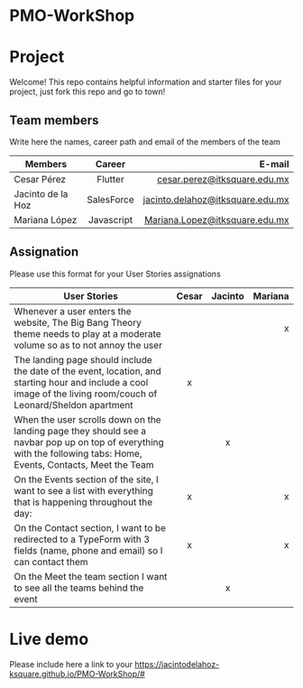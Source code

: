 # PMO-WorkShop
# Project 

Welcome! This repo contains helpful information and starter files for your project, just fork this repo and go to town!

## Team members

Write here the names, career path and email of the members of the team

| Members           |   Career   |                           E-mail |
| ----------------- | :--------: | -------------------------------: |
| Cesar Pérez     |  Flutter   |   cesar.perez@itksquare.edu.mx |
| Jacinto de la Hoz | SalesForce | jacinto.delahoz@itksquare.edu.mx |
| Mariana López      | Javascript |    Mariana.Lopez@itksquare.edu.mx |

## Assignation

Please use this format for your User Stories assignations

| User Stories     | Cesar | Jacinto | Mariana |
| ---------------- | :---: | :-----: | ------: |
|Whenever a user enters the website, The Big Bang Theory theme needs to play at a moderate volume so as to not annoy the user  |       |         |    x    |
| The landing page should include the date of the event, location, and starting hour and include a cool image of the living room/couch of Leonard/Sheldon apartment | x      |         |         |
| When the user scrolls down on the landing page they should see a navbar pop up on top of everything with the following tabs: Home, Events, Contacts, Meet the Team |       |     x    |         |
| On the Events section of the site, I want to see a list with everything that is happening throughout the day: |    x   |         |    x   |
| On the Contact section, I want to be redirected to a TypeForm with 3 fields (name, phone and email) so I can contact them |   x    |         |    x     |
| On the Meet the team section I want to see all the teams behind the event |       |    x    |         |


# Live demo

Please include here a link to your https://jacintodelahoz-ksquare.github.io/PMO-WorkShop/#

